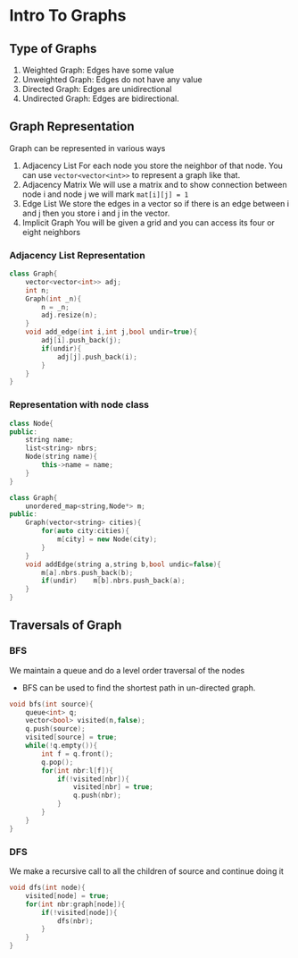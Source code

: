 # Intro To Graphs 
## Type of Graphs
1. Weighted Graph:
	Edges have some value
2. Unweighted Graph:
	Edges do not have any value
3. Directed Graph:
	Edges are unidirectional
4. Undirected Graph:
	Edges are bidirectional.

## Graph Representation
Graph can be represented in various ways
1. Adjacency List
	For each node you store the neighbor of that node. You can use `vector<vector<int>>` to represent a graph like that.
2. Adjacency Matrix
	We will use a matrix and to show connection between node i and node j we will mark `mat[i][j] = 1` 
3. Edge List
	We store the edges in a vector so if there is an edge between i and j then you store i and j in the vector.
4. Implicit Graph
	You will be given a grid and you can access its four or eight neighbors

### Adjacency List Representation
```cpp
class Graph{
	vector<vector<int>> adj;
	int n;
	Graph(int _n){
		n = _n;
		adj.resize(n);
	}
	void add_edge(int i,int j,bool undir=true){
		adj[i].push_back(j);
		if(undir){
			adj[j].push_back(i);
		}
	}
}
```

### Representation with node class
```cpp
class Node{
public:
	string name;
	list<string> nbrs;
	Node(string name){
		this->name = name;
	}
}

class Graph{
	unordered_map<string,Node*> m;
public:
	Graph(vector<string> cities){
		for(auto city:cities){
			m[city] = new Node(city);
		}
	}
	void addEdge(string a,string b,bool undic=false){
		m[a].nbrs.push_back(b);
		if(undir)    m[b].nbrs.push_back(a);
	}
}

```

## Traversals of Graph
### BFS
We maintain a queue and do a level order traversal of the nodes
- BFS can be used to find the shortest path in un-directed graph.

```cpp
void bfs(int source){
	queue<int> q;
	vector<bool> visited(n,false);
	q.push(source);
	visited[source] = true;
	while(!q.empty()){
		int f = q.front();
		q.pop();
		for(int nbr:l[f]){
			if(!visited[nbr]){
				visited[nbr] = true;
				q.push(nbr);
			}
		}
	}
}
```

### DFS
We make a recursive call to all the children of source and continue doing it
```cpp
void dfs(int node){
	visited[node] = true;
	for(int nbr:graph[node]){
		if(!visited[node]){
			dfs(nbr);
		}
	}
}
```
